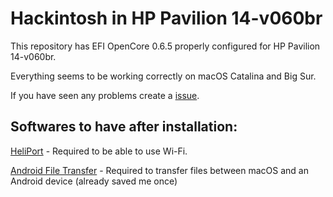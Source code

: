 # Hackintosh in HP Pavilion 14-v060br
This repository has EFI OpenCore 0.6.5 properly configured for HP Pavilion 14-v060br.

Everything seems to be working correctly on macOS Catalina and Big Sur.

If you have seen any problems create a [issue](https://github.com/1ukidev/14-v060br-hackintosh/issues/new).

## Softwares to have after installation:
[HeliPort](https://github.com/OpenIntelWireless/HeliPort) - Required to be able to use Wi-Fi.

[Android File Transfer](https://www.android.com/filetransfer) - Required to transfer files between macOS and an Android device (already saved me once)
